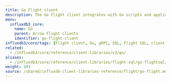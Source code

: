 ```yaml
---
title: Go Flight client
description: The Go Flight client integrates with Go scripts and applications to query data stored in InfluxDB.
menu:
  influxdb3_core:
    name: Go
    parent: Arrow Flight clients
    identifier: go-flight-client
influxdb3/core/tags: [Flight client, Go, gRPC, SQL, Flight SQL, client libraries]
related:
  - /influxdb3/core/reference/client-libraries/v3/go/
aliases:
  - /influxdb3/core/reference/client-libraries/flight-sql/go-flightsql/
weight: 201
source: /shared/influxdb-client-libraries-reference/flight/go-flight.md
---
```


<!-- The content for this page is at
// SOURCE content/shared/influxdb-client-libraries-reference/flight/go-flight.md
-->